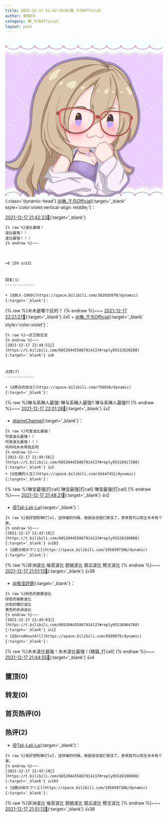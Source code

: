 ```yaml
---
title: 2021-12-17 21:42:23(8)琳_千鸟Official
author: 御坂IO
category: 琳_千鸟Official
layout: post
---
```


![img](/images/c0a88f85ebd0d056f37b114e0748e69556c8b488.jpg){:class='dynamic-head'}
[@琳_千鸟Official](https://space.bilibili.com/1620923329/dynamic){:target='_blank' style='color:violet;vertical-align: middle;'}：

[2021-12-17 21:42:23🔗](https://t.bilibili.com/605204455867914137){:target='_blank'}

~~~
{% raw %}波比最强！
波比最强！！
波比最强！！！
{% endraw %}~~~



↪️0 💬59 👍332


回复(1)
-------------

+ [@旅人-1969](https://space.bilibili.com/382935870/dynamic){:target='_blank'}：
~~~
{% raw %}木木是哪个区的？
{% endraw %}~~~
[2021-12-17 22:21:27🔗](https://t.bilibili.com/605204455867914137#reply95530722496){:target='_blank'} 👍0
    + [@琳_千鸟Official](https://space.bilibili.com/1620923329/dynamic){:target='_blank' style='color:violet'}：
~~~
{% raw %}一区艾欧尼亚
{% endraw %}~~~
[2021-12-17 22:44:51🔗](https://t.bilibili.com/605204455867914137#reply95533620208){:target='_blank'} 👍0


点赞(7)
-------------

+ [@黑白的巫女](https://space.bilibili.com/756658/dynamic){:target='_blank'}：
~~~
{% raw %}琳与系琳人最强!
琳与系琳人最强!!
琳与系琳人最强!!!
{% endraw %}~~~
[2021-12-17 22:01:28🔗](https://t.bilibili.com/605204455867914137#reply95528225920){:target='_blank'} 👍2
+ [@ameChannel](https://space.bilibili.com/227184235/dynamic){:target='_blank'}：
~~~
{% raw %}可爱波比最强！
可爱波比最强！！
可爱波比最强！！！
呜呜呜木木带我走吧
{% endraw %}~~~
[2021-12-17 21:49:56🔗](https://t.bilibili.com/605204455867914137#reply95526917200){:target='_blank'} 👍2
+ [@杏脯的人生](https://space.bilibili.com/16447452/dynamic){:target='_blank'}：
~~~
{% raw %}琳宝最强[打call]
琳宝最强[打call]
琳宝最强[打call]
{% endraw %}~~~
[2021-12-17 21:48:21🔗](https://t.bilibili.com/605204455867914137#reply95526834656){:target='_blank'} 👍2
+ [@Tali-Lali-La](https://space.bilibili.com/1384723667/dynamic){:target='_blank'}：
~~~
{% raw %}我好想和琳打lol，这样输的时候，她就会说我们家没了。原来我可以和王木木有个家。
{% endraw %}~~~
[2021-12-17 21:43:19🔗](https://t.bilibili.com/605204455867914137#reply95526198000){:target='_blank'} 👍103
+ [@異分岐のプリエ](https://space.bilibili.com/1056997306/dynamic){:target='_blank'}：
~~~
{% raw %}非洲波比
噪音波比
厨娘波比
窝瓜波比
劈叉波比
{% endraw %}~~~
[2021-12-17 21:51:13🔗](https://t.bilibili.com/605204455867914137#reply95527108976){:target='_blank'} 👍38
+ [@兔宝好跑](https://space.bilibili.com/23467350/dynamic){:target='_blank'}：
~~~
{% raw %}粉色的臭脚波比
绿色的抽象波比
白色的摆烂波比
黄色的非洲波比
{% endraw %}~~~
[2021-12-17 21:49:03🔗](https://t.bilibili.com/605204455867914137#reply95526964768){:target='_blank'} 👍12
+ [@ZeroAboutAll](https://space.bilibili.com/6509875/dynamic){:target='_blank'}：
~~~
{% raw %}木木波比最强！木木波比最强！[橘猫_打call]
{% endraw %}~~~
[2021-12-17 21:44:55🔗](https://t.bilibili.com/605204455867914137#reply95526378048){:target='_blank'} 👍4


置顶(0)
-------------



转发(0)
-------------



首页热评(0)
-------------



热评(2)
-------------

+ [@Tali-Lali-La](https://space.bilibili.com/1384723667/dynamic){:target='_blank'}：
~~~
{% raw %}我好想和琳打lol，这样输的时候，她就会说我们家没了。原来我可以和王木木有个家。
{% endraw %}~~~
[2021-12-17 21:43:19🔗](https://t.bilibili.com/605204455867914137#reply95526198000){:target='_blank'} 👍103
+ [@異分岐のプリエ](https://space.bilibili.com/1056997306/dynamic){:target='_blank'}：
~~~
{% raw %}非洲波比
噪音波比
厨娘波比
窝瓜波比
劈叉波比
{% endraw %}~~~
[2021-12-17 21:51:13🔗](https://t.bilibili.com/605204455867914137#reply95527108976){:target='_blank'} 👍38


